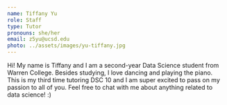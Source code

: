 ```yaml
---
name: Tiffany Yu
role: Staff
type: Tutor
pronouns: she/her
email: z5yu@ucsd.edu
photo: ../assets/images/yu-tiffany.jpg
---
```

Hi! My name is Tiffany and I am a second-year Data Science student from Warren College. Besides studying, I love dancing and playing the piano. This is my third time tutoring DSC 10 and I am super excited to pass on my passion to all of you. Feel free to chat with me about anything related to data science! :)